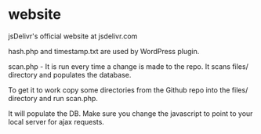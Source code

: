 website
=======

jsDelivr's official website at jsdelivr.com


hash.php and timestamp.txt are used by WordPress plugin. 

scan.php -  It is run every time a change is made to the repo. It scans files/ directory and populates the database.

To get it to work copy some directories from the Github repo into the files/ directory and run scan.php.

It will populate the DB. Make sure you change the javascript to point to your local server for ajax requests.
